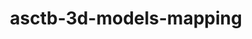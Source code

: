 ---
title: asctb-3d-models-mapping
release_version: v1.1
hra_release_version:
  - v1.0
  - v1.1
model_type: ref-organs
description: 'This lookup table maps [Anatomical Structures, Cell Types and Biomarkers (ASCT+B) Table](https://hubmapconsortium.github.io/ccf/pages/ccf-anatomical-structures.html) terms to anatomical structure terms used in the [3D Reference Object Library](https://hubmapconsortium.github.io/ccf/pages/ccf-3d-reference-library.html).'
creators:
  - 0000-0001-7655-4833
  - 0000-0003-4066-7531
  - 0000-0002-8977-498X
  - 0000-0002-6703-7647
  - 0000-0002-3321-6137
project_leads:
  - 0000-0002-3321-6137
creation_date: 2021-12-01T00:00:00
license: CC BY 4.0
publisher:  HuBMAP 
funder:  National Institutes of Health 
award_number:  OT2OD026671 
hubmap_id:  HBM263.FWKR.367 
datatable: ASCT-B_3D_Models_Mapping.csv
doi: https://doi.org/10.48539/HBM263.FWKR.367
---